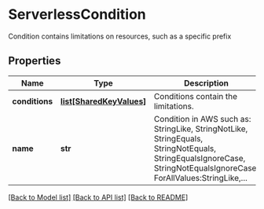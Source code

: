 # ServerlessCondition

Condition contains limitations on resources, such as a specific prefix

## Properties
Name | Type | Description | Notes
------------ | ------------- | ------------- | -------------
**conditions** | [**list[SharedKeyValues]**](SharedKeyValues.md) | Conditions contain the limitations.  | [optional] 
**name** | **str** | Condition in AWS such as: StringLike, StringNotLike, StringEquals, StringNotEquals, StringEqualsIgnoreCase, StringNotEqualsIgnoreCase, ForAllValues:StringLike,...  | [optional] 

[[Back to Model list]](../README.md#documentation-for-models) [[Back to API list]](../README.md#documentation-for-api-endpoints) [[Back to README]](../README.md)


